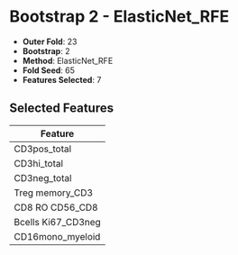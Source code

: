 # Bootstrap 2 - ElasticNet_RFE

- **Outer Fold**: 23
- **Bootstrap**: 2
- **Method**: ElasticNet_RFE
- **Fold Seed**: 65
- **Features Selected**: 7

## Selected Features

| Feature |
|---------|
| CD3pos_total |
| CD3hi_total |
| CD3neg_total |
| Treg memory_CD3 |
| CD8 RO CD56_CD8 |
| Bcells Ki67_CD3neg |
| CD16mono_myeloid |
